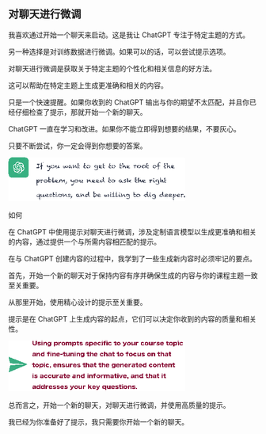 ## 对聊天进行微调

我喜欢通过开始一个聊天来启动。这是我让 ChatGPT 专注于特定主题的方式。

另一种选择是对训练数据进行微调。如果可以的话，可以尝试提示选项。

对聊天进行微调是获取关于特定主题的个性化和相关信息的好方法。

这可以帮助在特定主题上生成更准确和相关的内容。

只是一个快速提醒。如果你收到的 ChatGPT 输出与你的期望不太匹配，并且你已经仔细检查了提示，那就开始一个新的聊天。

ChatGPT 一直在学习和改进。如果你不能立即得到想要的结果，不要灰心。

只要不断尝试，你一定会得到你想要的答案。

![图片](img/image-B0Y38ICW.png)

如何

在 ChatGPT 中使用提示对聊天进行微调，涉及定制语言模型以生成更准确和相关的内容，通过提供一个与所需内容相匹配的提示。

在与 ChatGPT 创建内容的过程中，我学到了一些生成新内容时必须牢记的要点。

首先，开始一个新的聊天对于保持内容有序并确保生成的内容与你的课程主题一致至关重要。

从那里开始，使用精心设计的提示至关重要。

提示是在 ChatGPT 上生成内容的起点，它们可以决定你收到的内容的质量和相关性。

![图片](img/image-K51AXKVW.png)

总而言之，开始一个新的聊天，对聊天进行微调，并使用高质量的提示。

我已经为你准备好了提示，我只需要你开始一个新的聊天。

